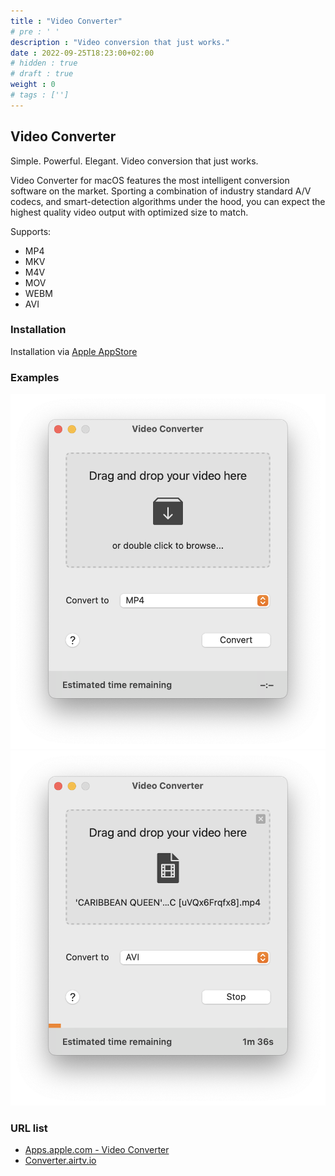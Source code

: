 ```yaml
---
title : "Video Converter"
# pre : ' '
description : "Video conversion that just works."
date : 2022-09-25T18:23:00+02:00
# hidden : true
# draft : true
weight : 0
# tags : ['']
---
```


## Video Converter

Simple. Powerful. Elegant. Video conversion that just works.

Video Converter for macOS features the most intelligent conversion software on the market. Sporting a combination of industry standard A/V codecs, and smart-detection algorithms under the hood, you can expect the highest quality video output with optimized size to match.

Supports:

* MP4
* MKV
* M4V
* MOV
* WEBM
* AVI

### Installation

Installation via [Apple AppStore](https://apps.apple.com/nl/app/video-converter/id1518836004?l=en&mt=12)

### Examples

![example](images/example1.png)
![example](images/example2.png)

### URL list

* [Apps.apple.com - Video Converter](https://apps.apple.com/nl/app/video-converter/id1518836004?l=en&mt=12)
* [Converter.airtv.io](https://converter.airtv.io/)
